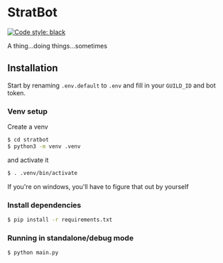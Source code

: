 # StratBot

[![Code style: black](https://img.shields.io/badge/code%20style-black-000000.svg)](https://github.com/psf/black)

A thing...doing things...sometimes

## Installation

Start by renaming `.env.default` to `.env` and fill in your `GUILD_ID` and bot token.

### Venv setup

Create a venv

```bash
$ cd stratbot
$ python3 -m venv .venv
```

and activate it

```bash
$ . .venv/bin/activate
```

If you're on windows, you'll have to figure that out by yourself

### Install dependencies

```bash
$ pip install -r requirements.txt
```

### Running in standalone/debug mode

```bash
$ python main.py
```
